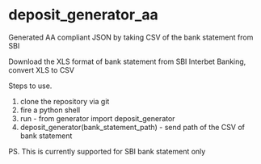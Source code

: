 # deposit_generator_aa
Generated AA compliant JSON by taking CSV of the bank statement from SBI

Download the XLS format of bank statement from SBI Interbet Banking, convert XLS to CSV

Steps to use.
1. clone the repository via git
2. fire a python shell
3. run - from generator import deposit_generator
4. deposit_generator(bank_statement_path) - send path of the CSV of bank statement

PS. This is currently supported for SBI bank statement only
